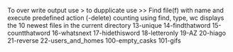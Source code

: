 To over write output use >
to dupplicate use >>
Find  file(f) with name and execute predefined action (-delete)
counting using find, type, wc
displays the 10 newest files in the current directory
13-unique
14-findthatword
15-countthatword
16-whatsnext
17-hidethisword
18-letteronly
19-AZ
20-hiago
21-reverse
22-users_and_homes
100-empty_casks
101-gifs
